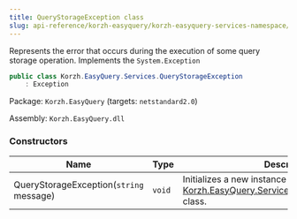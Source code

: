```yaml
---
title: QueryStorageException class
slug: api-reference/korzh-easyquery/korzh-easyquery-services-namespace/querystorageexception-class
---
```



Represents the error that occurs during the execution of some query storage operation.  Implements the `System.Exception`
```csharp
public class Korzh.EasyQuery.Services.QueryStorageException
    : Exception

```
Package: `Korzh.EasyQuery` (targets: `netstandard2.0`)

Assembly: `Korzh.EasyQuery.dll`

### Constructors

| Name | Type | Description | 
| --- | --- | --- | 
| QueryStorageException(`string` message) | `void` | Initializes a new instance of the [Korzh.EasyQuery.Services.QueryStorageException](/api-reference/korzh-easyquery/korzh-easyquery-services-namespace/querystorageexception-class) class. |